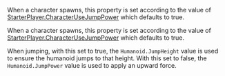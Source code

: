 When a character spawns, this property is set according to the value of
[StarterPlayer.CharacterUseJumpPower](https://create.roblox.com/docs/reference/engine/classes/StarterPlayer#CharacterUseJumpPower) which defaults to true.

When a character spawns, this property is set according to the value of
[StarterPlayer.CharacterUseJumpPower](https://create.roblox.com/docs/reference/engine/classes/StarterPlayer#CharacterUseJumpPower) which defaults to true.

When jumping, with this set to true, the `Humanoid.JumpHeight` value is
used to ensure the humanoid jumps to that height. With this set to false,
the `Humanoid.JumpPower` value is used to apply an upward force.